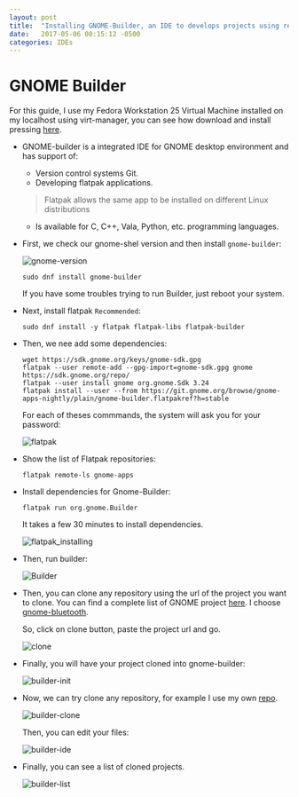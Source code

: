 ```yaml
---
layout: post
title:  "Installing GNOME-Builder, an IDE to develops projects using remote repositories."
date:   2017-05-06 00:15:12 -0500
categories: IDEs
---
```

# GNOME Builder

For this guide, I use my Fedora Workstation 25 Virtual Machine installed on my localhost using virt-manager, you can see how download and install pressing [here][vm-url].

* GNOME-builder is a integrated IDE for GNOME desktop environment and has support of:
  * Version control systems Git.  
  * Developing flatpak applications.  
  > Flatpak allows the same app to be installed on different Linux distributions
  * Is available for C, C++, Vala, Python, etc. programming languages.

* First, we check our gnome-shel version and then install `gnome-builder`:

  ![gnome-version][gnomeversion]

      sudo dnf install gnome-builder

  If you have some troubles trying to run Builder, just reboot your system.

* Next, install flatpak `Recommended`:

      sudo dnf install -y flatpak flatpak-libs flatpak-builder

* Then, we nee add some dependencies:

      wget https://sdk.gnome.org/keys/gnome-sdk.gpg
      flatpak --user remote-add --gpg-import=gnome-sdk.gpg gnome https://sdk.gnome.org/repo/
      flatpak --user install gnome org.gnome.Sdk 3.24
      flatpak install --user --from https://git.gnome.org/browse/gnome-apps-nightly/plain/gnome-builder.flatpakref?h=stable

  For each of theses commmands, the system will ask you for your password:

  ![flatpak][flatpak_url]

* Show the list of Flatpak repositories:

      flatpak remote-ls gnome-apps

* Install dependencies for Gnome-Builder:

      flatpak run org.gnome.Builder

  It takes a few 30 minutes to install dependencies.

  ![flatpak_installing][fpk_install]

* Then, run builder:

  ![Builder][GNOME-builder]

* Then, you can clone any repository using the url of the project you want to clone. You can find a complete list of GNOME project [here][project-list]. I choose [gnome-bluetooth](https://git.gnome.org/browse/gnome-bluetooth/).  

  So, click on clone button, paste the project url and go.

  ![clone][clonebutton]

* Finally, you will have your project cloned into gnome-builder:

  ![builder-init][gnome-builder-init]

* Now, we can try clone any repository, for example I use my own [repo][repo-url].

  ![builder-clone][builderClone]

  Then, you can edit your files:
  
  ![builder-ide][builderIDE]

* Finally, you can see a list of cloned projects.

  ![builder-list][builderList]

[builderList]:        /assets/IDEs/GNOME-Builder/gnome-builder-list.png
[builderIDE]:         /assets/IDEs/GNOME-Builder/gnome-builder-own-repo.png
[builderClone]:       /assets/IDEs/GNOME-Builder/gnome-builder-clone.png
[repo-url]:           https://github.com/Jenazad/developConfig/
[gnome-builder-init]: /assets/IDEs/GNOME-Builder/gnome-builder-init.png
[fpk_install]:        /assets/IDEs/GNOME-Builder/flatpak_installing.png
[vm-url]:             /blog/virtual-machines/2017/03/20/Using-Virt-Manager-Tool
[flatpak_url]:        /assets/IDEs/GNOME-Builder/flatpak_exe.png
[clonebutton]:        /assets/IDEs/GNOME-Builder/gnome-bluetooth.png
[project-list]:       https://git.gnome.org/browse/
[gnomeversion]:       /assets/graphicalShell/GNOME/gnome-version.png
[GNOME-builder]:      /assets/IDEs/GNOME-Builder/gnome-builder.png

